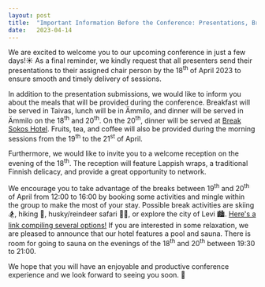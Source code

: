 ```yaml
---
layout: post
title:  "Important Information Before the Conference: Presentations, Break Activities, and More"
date:   2023-04-14
---
```


<p class="intro"><span class="dropcap"> W</span>e are excited to welcome you to our upcoming conference in just a few days!☀️
As a final reminder, we kindly request that all presenters send their presentations to their assigned chair person by the 18<sup>th</sup> of April 2023 to ensure smooth and timely delivery of sessions.

In addition to the presentation submissions, we would like to inform you about the meals that will be provided during the conference. 
  Breakfast will be served in Taivas, lunch will be in Ämmilo, and dinner will be served in Ämmilo on the 18<sup>th</sup> and 20<sup>th</sup>. 
  On the 20<sup>th</sup>, dinner will be served at [Break Sokos Hotel](https://estml.github.io/blog/Dinner-20th/). 
  Fruits, tea, and coffee will also be provided during the morning sessions from the 19<sup>th</sup> to the 21<sup>st</sup> of April.

Furthermore, we would like to invite you to a welcome reception on the evening of the 18<sup>th</sup>. 
  The reception will feature Lappish wraps, a traditional Finnish delicacy, and provide a great opportunity to network.
  
We encourage you to take advantage of the breaks between 19<sup>th</sup> and 20<sup>th</sup> of April from 12:00 to 16:00 by booking some activities and mingle within the group to make the most of your stay.
Possible break activities are skiing 🏂, hiking 🥾, husky/reindeer safari 🐕‍🦺, or explore the city of Levi 🏙️. 
[Here's a link compiling several options!](https://www.levi.fi/en/activities/activity-search)
If you are interested in some relaxation, we are pleased to announce that our hotel features a pool and sauna. 
There is room for going to sauna on the evenings of the 18<sup>th</sup> and 20<sup>th</sup> between 19:30 to 21:00.

We hope that you will have an enjoyable and productive conference experience and we look forward to seeing you soon. 🙂
</p>


